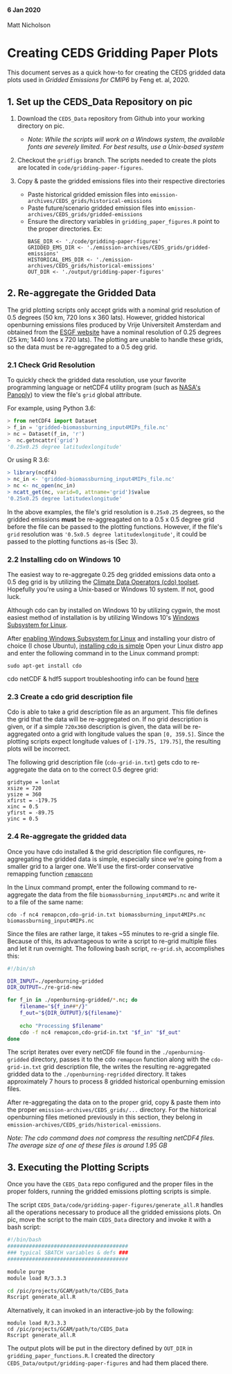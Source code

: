 #### 6 Jan 2020
Matt Nicholson

# Creating CEDS Gridding Paper Plots

This document serves as a quick how-to for creating the CEDS gridded data plots used in *Gridded Emissions for CMIP6* by Feng et. al, 2020.

## 1. Set up the CEDS_Data Repository on pic
1. Download the `CEDS_Data` repository from Github into your working directory on pic. 
   * *Note: While the scripts will work on a Windows system, the available fonts are severely limited. For best results, use a Unix-based system*

2. Checkout the `gridfigs` branch. The scripts needed to create the plots are located in `code/gridding-paper-figures`.
3. Copy & paste the gridded emissions files into their respective directories
   * Paste historical gridded emission files into `emission-archives/CEDS_grids/historical-emissions`
   * Paste future/scenario gridded emission files into `emission-archives/CEDS_grids/gridded-emissions`
   * Ensure the directory variables in `gridding_paper_figures.R` point to the proper directories. Ex:
     ```
     BASE_DIR <- './code/gridding-paper-figures'
     GRIDDED_EMS_DIR <- './emission-archives/CEDS_grids/gridded-emissions'
     HISTORICAL_EMS_DIR <- './emission-archives/CEDS_grids/historical-emissions'
     OUT_DIR <- './output/gridding-paper-figures'
     ```
     
     
## 2. Re-aggregate the Gridded Data

The grid plotting scripts only accept grids with a nominal grid resolution of 0.5 degrees (50 km, 720 lons x 360 lats). However, gridded historical openburning emissions files produced by Vrije Universiteit Amsterdam and obtained from the [ESGF website](https://esgf-node.llnl.gov/search/input4mips) have a nominal resolution of 0.25 degrees (25 km; 1440 lons x 720 lats). The plotting are unable to handle these grids, so the data must be re-aggregated to a 0.5 deg grid. 

### 2.1 Check Grid Resolution

To quickly check the gridded data resolution, use your favorite programming language or netCDF4 utility program (such as [NASA's Panoply](https://www.giss.nasa.gov/tools/panoply/)) to view the file's `grid` global attribute. 

For example, using Python 3.6:
```python
> from netCDF4 import Dataset
> f_in = 'gridded-biomassburning_input4MIPs_file.nc'
> nc = Dataset(f_in, 'r')
>  nc.getncattr('grid')
'0.25x0.25 degree latitudexlongitude'
```

Or using R 3.6:
```r
> library(ncdf4)
> nc_in <- 'gridded-biomassburning_input4MIPs_file.nc'
> nc <- nc_open(nc_in)
> ncatt_get(nc, varid=0, attname='grid')$value
'0.25x0.25 degree latitudexlongitude'
```

In the above examples, the file's grid resolution is `0.25x0.25` degrees, so the gridded emissions **must** be re-aggreagated on to a 0.5 x 0.5 degree grid before the file can be passed to the plotting functions. However, if the file's `grid` resolution was `'0.5x0.5 degree latitudexlongitude'`, it could be passed to the plotting functions as-is (Sec 3).


### 2.2 Installing cdo on Windows 10

The easiest way to re-aggregate 0.25 deg gridded emissions data onto a 0.5 deg grid is by utilizing the [Climate Data Operators (cdo) toolset](https://code.mpimet.mpg.de/projects/cdo). Hopefully you're using a Unix-based or Windows 10 system. If not, good luck.

Although cdo can by installed on Windows 10 by utilizing cygwin, the most easiest method of installation is by utilizing Windows 10's [Windows Subsystem for Linux](https://docs.microsoft.com/en-us/windows/wsl/install-win10). 

After [enabling Windows Subsystem for Linux](https://www.onmsft.com/how-to/how-to-install-windows-10s-linux-subsystem-on-your-pc) and installing your distro of choice (I chose Ubuntu), [installing cdo is simple](https://code.mpimet.mpg.de/projects/cdo/wiki/Win32#Windows-10) Open your Linux distro app and enter the following command in to the Linux command prompt:
```
sudo apt-get install cdo
```

cdo netCDF & hdf5 support troubleshooting info can be found [here](https://github.com/koldunovn/nk_public_notebooks/blob/master/Install%20climate%20data%20operators%20(cdo)%20on%20Ubuntu%20with%20netCDF4%20and%20hdf5%20support.ipynb)

### 2.3 Create a cdo grid description file

Cdo is able to take a grid description file as an argument. This file defines the grid that the data will be re-aggregated on. If no grid description is given, or if a simple `720x360` description is given, the data will be re-aggregated onto a grid with longitude values the span `[0, 359.5]`. Since the plotting scripts expect longitude values of `[-179.75, 179.75]`, the resulting plots will be incorrect.

The following grid description file (`cdo-grid-in.txt`) gets cdo to re-aggregate the data on to the correct 0.5 degree grid:
```
gridtype = lonlat
xsize = 720
ysize = 360
xfirst = -179.75
xinc = 0.5
yfirst = -89.75
yinc = 0.5
```

### 2.4 Re-aggregate the gridded data
Once you have cdo installed & the grid description file configures, re-aggregating the gridded data is simple, especially since we're going from a smaller grid to a larger one. We'll use the first-order conservative remapping function [`remapconn`](https://code.mpimet.mpg.de/projects/cdo/embedded/index.html#x1-6290002.12.5)

In the Linux command prompt, enter the following command to re-aggregate the data from the file `biomassburning_input4MIPs.nc` and write it to a file of the same name:
```
cdo -f nc4 remapcon,cdo-grid-in.txt biomassburning_input4MIPs.nc biomassburning_input4MIPs.nc
```

Since the files are rather large, it takes ~55 minutes to re-grid a single file. Because of this, its advantageous to write a script to re-grid multiple files and let it run overnight. The following bash script, `re-grid.sh`, accomplishes this:

```bash
#!/bin/sh

DIR_INPUT=./openburning-gridded
DIR_OUTPUT=./re-grid-new

for f_in in ./openburning-gridded/*.nc; do
    filename="${f_in##*/}"
    f_out="${DIR_OUTPUT}/${filename}"
    
    echo "Processing $filename"
    cdo -f nc4 remapcon,cdo-grid-in.txt "$f_in" "$f_out"
done
```

The script iterates over every netCDF file found in the `./openburning-gridded` directory, passes it to the cdo `remapcon` function along with the `cdo-grid-in.txt` grid description file, the writes the resulting re-aggregated gridded data to the `./openburning-regridded` directory. It takes approximately 7 hours to process 8 gridded historical openburning emission files.

After re-aggregating the data on to the proper grid, copy & paste them into the proper `emission-archives/CEDS_grids/...` directory. For the historical openburning files metioned previously in this section, they belong in `emission-archives/CEDS_grids/historical-emissions`.

*Note: The cdo command does not compress the resulting netCDF4 files. The average size of one of these files is around 1.95 GB* 


## 3. Executing the Plotting Scripts

Once you have the `CEDS_Data` repo configured and the proper files in the proper folders, running the gridded emissions plotting scripts is simple.

The script `CEDS_Data/code/gridding-paper-figures/generate_all.R` handles all the operations necessary to produce all the gridded emissions plots. On pic, move the script to the main `CEDS_Data` directory and invoke it with a bash script:
```bash
#!/bin/bash
#######################################
### typical SBATCH variables & defs ### 
#######################################

module purge
module load R/3.3.3

cd /pic/projects/GCAM/path/to/CEDS_Data
Rscript generate_all.R
```

Alternatively, it can invoked in an interactive-job by the following:
```
module load R/3.3.3
cd /pic/projects/GCAM/path/to/CEDS_Data
Rscript generate_all.R
```

The output plots will be put in the directory defined by `OUT_DIR` in `gridding_paper_functions.R`. I created the directory `CEDS_Data/output/gridding-paper-figures` and had them placed there. 
